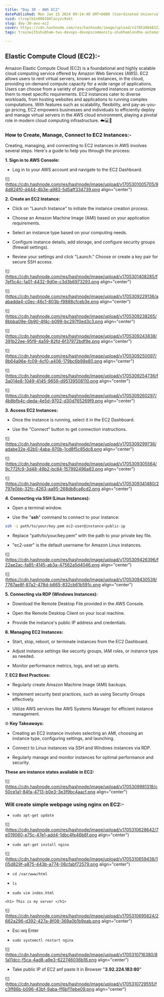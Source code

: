 ```yaml
---
title: "Day 30 - AWS EC2"
datePublished: Mon Jan 15 2024 09:14:40 GMT+0000 (Coordinated Universal Time)
cuid: clreplb1n000108lacyzc9okt
slug: day-30-aws-ec2
cover: https://cdn.hashnode.com/res/hashnode/image/upload/v1705300483224/e8aa1ffe-ca3b-4d36-be9f-5c3367372459.jpeg
tags: trainwithshubham-tws-devops-devopscommunity-shubhamlondhe-automation-awswithtws-7daysofaws-ec2

---
```


## **Elastic Compute Cloud (EC2):-**

Amazon Elastic Compute Cloud (EC2) is a foundational and highly scalable cloud computing service offered by Amazon Web Services (AWS). EC2 allows users to rent virtual servers, known as instances, in the cloud, providing on-demand compute capacity for a wide range of applications. Users can choose from a variety of pre-configured instances or customize them to meet specific requirements. EC2 instances cater to diverse workloads, from hosting websites and applications to running complex computations. With features such as scalability, flexibility, and pay-as-you-go pricing, EC2 empowers businesses and individuals to efficiently deploy and manage virtual servers in the AWS cloud environment, playing a pivotal role in modern cloud computing infrastructure. ☁️💻🚀

### How to Create, Manage, Connect to EC2 Instances:-

Creating, managing, and connecting to EC2 instances in AWS involves several steps. Here's a guide to help you through the process:

**1\. Sign in to AWS Console:**

* Log in to your AWS account and navigate to the EC2 Dashboard.
    

![](https://cdn.hashnode.com/res/hashnode/image/upload/v1705301005705/94d824f0-d444-4b3e-a983-5d5aff334739.png align="center")

**2\. Create an EC2 Instance:**

* Click on "Launch Instance" to initiate the instance creation process.
    
* Choose an Amazon Machine Image (AMI) based on your application requirements.
    
* Select an instance type based on your computing needs.
    
* Configure instance details, add storage, and configure security groups (firewall settings).
    
* Review your settings and click "Launch." Choose or create a key pair for secure SSH access.
    

![](https://cdn.hashnode.com/res/hashnode/image/upload/v1705301408285/f7ef5c4c-1a01-4432-9d0e-c3d3b6973293.png align="center")

![](https://cdn.hashnode.com/res/hashnode/image/upload/v1705309229136/aabadda4-c0ec-46c1-803b-f9888cfceb3e.png align="center")

![](https://cdn.hashnode.com/res/hashnode/image/upload/v1705309238265/8bbba09e-0b90-4f4c-b099-bc297f0ed3c3.png align="center")

![](https://cdn.hashnode.com/res/hashnode/image/upload/v1705309243838/391b22ee-95f9-4a59-82fd-6f37972bdf9e.png align="center")

![](https://cdn.hashnode.com/res/hashnode/image/upload/v1705309250097/9b64a96e-fc09-4cf0-a406-179bc6b98e80.png align="center")

![](https://cdn.hashnode.com/res/hashnode/image/upload/v1705309254736/f3a014e8-1049-4145-9659-d95139508110.png align="center")

![](https://cdn.hashnode.com/res/hashnode/image/upload/v1705309260297/4b8bfb4c-deda-4e5d-9702-d30d765269f9.png align="center")

**3\. Access EC2 Instances:**

* Once the instance is running, select it in the EC2 Dashboard.
    
* Use the "Connect" button to get connection instructions.
    

![](https://cdn.hashnode.com/res/hashnode/image/upload/v1705309299736/adabe32e-62b5-4aba-970b-1cd8f5c85dc8.png align="center")

![](https://cdn.hashnode.com/res/hashnode/image/upload/v1705309305564/9c772fc9-3d48-49b2-bc84-157992496a83.png align="center")

![](https://cdn.hashnode.com/res/hashnode/image/upload/v1705309341480/2797e0bb-32fc-4263-aa95-268db8ca6cd2.png align="center")

**4\. Connecting via SSH (Linux Instances):**

* Open a terminal window.
    
* Use the "**ssh**" command to connect to your instance:
    

```bash
ssh -i path/to/your/key.pem ec2-user@instance-public-ip
```

* Replace "path/to/your/key.pem" with the path to your private key file.
    
* "ec2-user" is the default username for Amazon Linux instances.
    

![](https://cdn.hashnode.com/res/hashnode/image/upload/v1705309426396/f22ae2ac-fa85-4145-ab3a-47562a5d4046.png align="center")

![](https://cdn.hashnode.com/res/hashnode/image/upload/v1705309430539/7767ae8f-87a2-478d-b665-832cb61b591c.png align="center")

**5\. Connecting via RDP (Windows Instances):**

* Download the Remote Desktop File provided in the AWS Console.
    
* Open the Remote Desktop Client on your local machine.
    
* Provide the instance's public IP address and credentials.
    

**6\. Managing EC2 Instances:**

* Start, stop, reboot, or terminate instances from the EC2 Dashboard.
    
* Adjust instance settings like security groups, IAM roles, or instance type as needed.
    
* Monitor performance metrics, logs, and set up alerts.
    

**7\. EC2 Best Practices:**

* Regularly create Amazon Machine Image (AMI) backups.
    
* Implement security best practices, such as using Security Groups effectively.
    
* Utilize AWS services like AWS Systems Manager for efficient instance management.
    

🌐 **Key Takeaways:**

* Creating an EC2 instance involves selecting an AMI, choosing an instance type, configuring settings, and launching.
    
* Connect to Linux instances via SSH and Windows instances via RDP.
    
* Regularly manage and monitor instances for optimal performance and security.
    

**These are instance states available in EC2:**

![](https://cdn.hashnode.com/res/hashnode/image/upload/v1705309981318/c50ce1a1-84fa-4713-b0e3-3e3f9bc4aacf.png align="center")

### **Will create simple webpage using nginx on EC2:-**

* `sudo apt-get update`
    

![](https://cdn.hashnode.com/res/hashnode/image/upload/v1705310628642/7e019060-e75c-47e1-add4-1dbc4fe46b6f.png align="center")

* `sudo apt-get install nginx`
    

![](https://cdn.hashnode.com/res/hashnode/image/upload/v1705310659438/105d829f-a875-443b-a774-06cfabf72579.png align="center")

* `cd /var/www/html`
    
* `ls`
    
* `sudo vim index.html`
    

`<h1> This is my server </h1>`

![](https://cdn.hashnode.com/res/hashnode/image/upload/v1705310695624/2662a296-d392-427a-8f08-369a0b1b9eab.png align="center")

* Esc:wq Enter
    
* `sudo systemctl restart nginx`
    

![](https://cdn.hashnode.com/res/hashnode/image/upload/v1705310716380/81a11dcc-f5ca-4ad8-a9e3-622746036b16.png align="center")

* Take public IP of EC2 anf paste it in Browser "**3.92.224.183:80**"
    

![](https://cdn.hashnode.com/res/hashnode/image/upload/v1705310729555/fc3ff86b-b096-43bf-9aba-ff6bf11ebe09.png align="center")